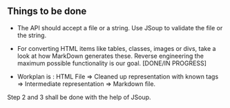 ## Things to be done 

- The API should accept a file or a string. Use JSoup to validate the file or the string. 

-  For converting HTML items like tables, classes, images or divs, take a look at how MarkDown generates these. Reverse engineering the maximum possible functionality is our goal. [DONE/IN PROGRESS]

- Workplan is : HTML File => Cleaned up representation with known tags => Intermediate representation => Markdown file.

Step 2 and 3 shall be done with the help of  JSoup.

